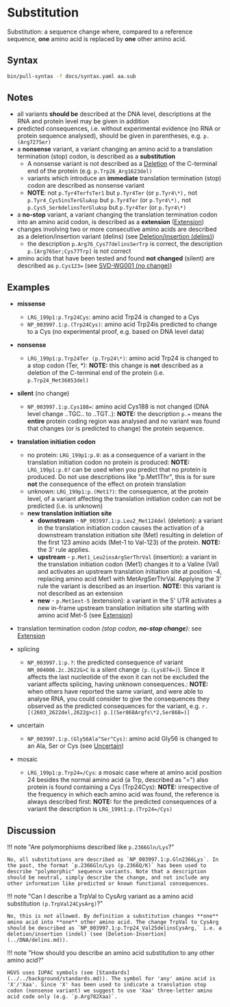 # Substitution

<!-- ## Definition -->

Substitution: a sequence change where, compared to a reference sequence, **one** amino acid is replaced by **one** other amino acid.

## Syntax

```sh exec="true"
bin/pull-syntax -f docs/syntax.yaml aa.sub
```

## Notes

- all variants **should be** described at the DNA level, descriptions at the RNA and protein level may be given in addition
- predicted consequences, i.e. without experimental evidence (no RNA or protein sequence analysed), should be given in parentheses, e.g. `p.(Arg727Ser)`
- a **nonsense** variant, a variant changing an amino acid to a translation termination (stop) codon, is described as a **substitution**
  - A nonsense variant is not described as a [Deletion](deletion.md) of the C-terminal end of the protein (e.g. `p.Trp26_Arg1623del)`
  - variants which introduce an **immediate** translation termination (stop) codon are described as nonsense variant
  - **NOTE**: not `p.Tyr4TerfsTer1` but `p.Tyr4Ter` (or `p.Tyr4\*),` not `p.Tyr4_Cys5insTerGluAsp` but `p.Tyr4Ter` (or `p.Tyr4\*),` not `p.Cys5_Ser6delinsTerGluAsp` but `p.Tyr4Ter` (or `p.Tyr4\*)`
- a **no-stop** variant, a variant changing the translation termination codon into an amino acid codon, is described as a **extension** ([Extension](extension.md))
- changes involving two or more consecutive amino acids are described as a deletion/insertion variant (delins) (see [Deletion/insertion (delins)](delins.md))
  - the description `p.Arg76_Cys77delinsSerTrp` is correct, the description `p.[Arg76Ser;Cys77Trp]` is not correct
- amino acids that have been tested and found **not changed** (silent) are described as `p.Cys123=` (see [SVD-WG001 (no change)](http://www.hgvs.org/mutnomen/accepted001.html))

## Examples

- **missense**

  - `LRG_199p1:p.Trp24Cys`: amino acid Trp24 is changed to a Cys
  - `NP_003997.1:p.(Trp24Cys)`: amino acid Trp24is predicted to change to a Cys (no experimental proof, e.g. based on DNA level data)

- **nonsense**

  - `LRG_199p1:p.Trp24Ter (p.Trp24\*)`: amino acid Trp24 is changed to a stop codon (Ter, \*): **NOTE:** this change is **not** described as a deletion of the C-terminal end of the protein (i.e. `p.Trp24_Met36853del)`

- **silent** (no change)

  - `NP_003997.1:p.Cys188=`: amino acid Cys188 is not changed (DNA level change ..TGC.. to ..TGT..): **NOTE:** the description `p.=` means the **entire** protein coding region was analysed and no variant was found that changes (or is predicted to change) the protein sequence.

- **translation initiation codon**
  - no protein: `LRG_199p1:p.0`: as a consequence of a variant in the translation initiation codon no protein is produced: **NOTE:** `LRG_199p1:p.0?` can be used when you predict that no protein is produced. Do not use descriptions like "p.Met1Thr", this is for sure **not** the consequence of the effect on protein translation
  - unknown: `LRG_199p1:p.(Met1?)`: the consequence, at the protein level, of a variant affecting the translation initiation codon can not be predicted (i.e. is unknown)
  - **new translation initiation site**
    - **downstream** - `NP_003997.1:p.Leu2_Met124del` (deletion): a variant in the translation initiation codon causes the activation of a downstream translation initiation site (Met) resulting in deletion of the first 123 amino acids (Met-1 to Val-123) of the protein. **NOTE:** the 3' rule applies.
    - **upstream** - `p.Met1_Leu2insArgSerThrVal` (insertion): a variant in the translation initiation codon (Met1) changes it to a Valine (Val) and activates an upstream translation initiation site at position -4, replacing amino acid Met1 with MetArgSerThrVal. Applying the 3' rule the variant is described as an insertion. **NOTE:** this variant is not described as an extension
    - **new** - `p.Met1ext-5` (extension): a variant in the 5' UTR activates a new in-frame upstream translation initiation site starting with amino acid Met-5 (see [Extension](extension.md))
- translation termination codon _(stop codon, **no-stop change**)_: see [Extension](extension.md)
- splicing
  - `NP_003997.1:p.?`: the predicted consequence of variant `NM_004006.2c.2622G>C` is a silent change `(p.(Lys874=)`). Since it affects the last nucleotide of the exon it can not be excluded the variant affects splicing, having unknown consequences.: **NOTE:** when others have reported the same variant, and were able to analyse RNA, you could consider to give the consequences they observed as the predicted consequences for the variant, e.g. `r.[(2603_2622del,2622g>c)] p.[(Ser868Argfs\*2,Ser868=)]`
- uncertain
  - `NP_003997.1:p.(Gly56Ala^Ser^Cys)`: amino acid Gly56 is changed to an Ala, Ser or Cys (see [Uncertain](../uncertain.md))
- mosaic
  - `LRG_199p1:p.Trp24=/Cys`: a mosaic case where at amino acid position 24 besides the normal amino acid (a Trp, described as "=") also protein is found containing a Cys (Trp24Cys): **NOTE:** irrespective of the frequency in which each amino acid was found, the reference is always described first: **NOTE:** for the predicted consequences of a variant the description is `LRG_199t1:p.(Trp24=/Cys)`

## Discussion

!!! note "Are polymorphisms described like `p.2366Gln/Lys`?"

    No, all substitutions are described as `NP_003997.1:p.Gln2366Lys`. In the past, the format `p.2366Gln/Lys (p.2366Q/K)` has been used to describe "polymorphic" sequence variants. Note that a description should be neutral, simply describe the change, and not include any other information like predicted or known functional consequences.

!!! note "Can I describe a TrpVal to CysArg variant as a amino acid substitution `(p.TrpVal24CysArg)`?"

    No, this is not allowed. By definition a substitution changes **one** amino acid into **one** other amino acid. The change TrpVal to CysArg should be described as `NP_003997.1:p.Trp24_Val25delinsCysArg,` i.e. a deletion/insertion (indel) (see [Deletion-Insertion](../DNA/delins.md)).

!!! note "How should you describe an amino acid substitution to any other amino acid?"

    HGVS uses IUPAC symbols (see [Standards](../../background/standards.md)). The symbol for 'any' amino acid is 'X'/'Xaa'. Since 'X' has been used to indicate a translation stop codon (nonsense variant) we suggest to use 'Xaa' three-letter amino acid code only (e.g. `p.Arg782Xaa)`.
